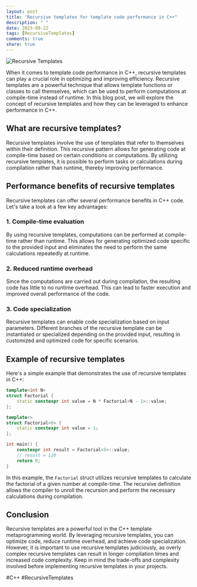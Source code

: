 ```yaml
---
layout: post
title: "Recursive templates for template code performance in C++"
description: " "
date: 2023-09-22
tags: [RecursiveTemplates]
comments: true
share: true
---
```


![Recursive Templates](https://example.com/recursive-templates-image)

When it comes to template code performance in C++, recursive templates can play a crucial role in optimizing and improving efficiency. Recursive templates are a powerful technique that allows template functions or classes to call themselves, which can be used to perform computations at compile-time instead of runtime. In this blog post, we will explore the concept of recursive templates and how they can be leveraged to enhance performance in C++.

## What are recursive templates?

Recursive templates involve the use of templates that refer to themselves within their definition. This recursive pattern allows for generating code at compile-time based on certain conditions or computations. By utilizing recursive templates, it is possible to perform tasks or calculations during compilation rather than runtime, thereby improving performance.

## Performance benefits of recursive templates

Recursive templates can offer several performance benefits in C++ code. Let's take a look at a few key advantages:

### 1. Compile-time evaluation

By using recursive templates, computations can be performed at compile-time rather than runtime. This allows for generating optimized code specific to the provided input and eliminates the need to perform the same calculations repeatedly at runtime.

### 2. Reduced runtime overhead

Since the computations are carried out during compilation, the resulting code has little to no runtime overhead. This can lead to faster execution and improved overall performance of the code.

### 3. Code specialization

Recursive templates can enable code specialization based on input parameters. Different branches of the recursive template can be instantiated or specialized depending on the provided input, resulting in customized and optimized code for specific scenarios.

## Example of recursive templates

Here's a simple example that demonstrates the use of recursive templates in C++:

```cpp
template<int N>
struct Factorial {
    static constexpr int value = N * Factorial<N - 1>::value;
};

template<>
struct Factorial<0> {
    static constexpr int value = 1;
};

int main() {
    constexpr int result = Factorial<5>::value;
    // result = 120
    return 0;
}
```

In this example, the `Factorial` struct utilizes recursive templates to calculate the factorial of a given number at compile-time. The recursive definition allows the compiler to unroll the recursion and perform the necessary calculations during compilation.

## Conclusion

Recursive templates are a powerful tool in the C++ template metaprogramming world. By leveraging recursive templates, you can optimize code, reduce runtime overhead, and achieve code specialization. However, it is important to use recursive templates judiciously, as overly complex recursive templates can result in longer compilation times and increased code complexity. Keep in mind the trade-offs and complexity involved before implementing recursive templates in your projects.

#C++ #RecursiveTemplates